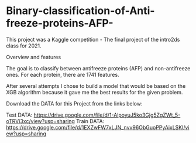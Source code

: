 # Binary-classification-of-Anti-freeze-proteins-AFP-
This project was a Kaggle competition - The final project of the intro2ds class for 2021.

Overview and features

The goal is to classify between antifreeze proteins (AFP) and non-antifreeze ones. For each protein, there are 1741 features. 

After several attempts I chose to build a model that would be based on the XGB algorithm because it gave me the best results for the given problem.


Download the DATA for this Project from the links below:

Test DATA: https://drive.google.com/file/d/1-AlpoyuJ5ko3Gjg5ZgZWt_5-oTRVi3xc/view?usp=sharing
Train DATA: https://drive.google.com/file/d/1EXZwFW7xLJN_nvv96ObGuoPPyAixLSKl/view?usp=sharing
